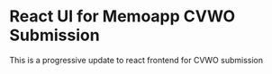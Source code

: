 # React UI for Memoapp CVWO Submission

This is a progressive update to react frontend for CVWO submission